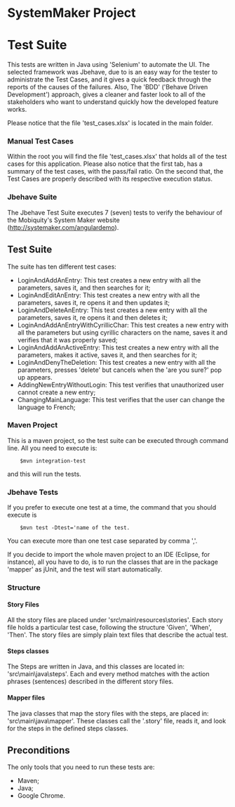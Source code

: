 # SystemMaker Project

# Test Suite

This tests are written in Java using 'Selenium' to automate the UI.
The selected framework was Jbehave, due to is an easy way for the tester to administrate the Test Cases, and it gives a quick feedback through the reports of the causes of the failures.
Also, The 'BDD' ('Behave Driven Development') approach, gives a cleaner and faster look to all of the stakeholders who want to understand quickly how the developed feature works.

Please notice that the file 'test_cases.xlsx' is located in the main folder.

### Manual Test Cases

Within the root you will find the file 'test_cases.xlsx' that holds all of the test cases for this application.
Please also notice that the first tab, has a summary of the test cases, with the pass/fail ratio.
On the second that, the Test Cases are properly described with its respective execution status.

### Jbehave Suite

The Jbehave Test Suite executes 7 (seven) tests to verify the behaviour of the Mobiquity's System Maker website (http://systemaker.com/angulardemo).

## Test Suite

The suite has ten different test cases:

- LoginAndAddAnEntry: This test creates a new entry with all the parameters, saves it, and then searches for it;
- LoginAndEditAnEntry: This test creates a new entry with all the parameters, saves it, re opens it and then updates it;
- LoginAndDeleteAnEntry: This test creates a new entry with all the parameters, saves it, re opens it and then deletes it;
- LoginAndAddAnEntryWithCyrillicChar: This test creates a new entry with all the parameters but using cyrillic characters on the name, saves it and verifies that it was properly saved;
- LoginAndAddAnActiveEntry: This test creates a new entry with all the parameters, makes it active, saves it, and then searches for it;
- LoginAndDenyTheDeletion: This test creates a new entry with all the parameters, presses 'delete' but cancels when the 'are you sure?' pop up appears.
- AddingNewEntryWithoutLogin: This test verifies that unauthorized user cannot create a new entry;
- ChangingMainLanguage: This test verifies that the user can change the language to French;

### Maven Project

This is a maven project, so the test suite can be executed through command line. All you need to execute is:
```
    $mvn integration-test
```
and this will run the tests.

### Jbehave Tests

If you prefer to execute one test at a time, the command that you should execute is 
```
    $mvn test -Dtest='name of the test.
```
You can execute more than one test case separated by comma ','.

If you decide to import the whole maven project to an IDE (Eclipse, for instance), all you have to do, is to run the classes that are in the package 'mapper' as jUnit, and the test will start automatically.

### Structure
#### Story Files
All the story files are placed under 'src\main\resources\stories'.
Each story file holds a particular test case, following the structure 'Given', 'When', 'Then'.
The story files are simply plain text files that describe the actual test.
#### Steps classes
The Steps are written in Java, and this classes are located in: 'src\main\java\steps'.
Each and every method matches with the action phrases (sentences) described in the different story files.
#### Mapper files
The java classes that map the story files with the steps, are placed in: 'src\main\java\mapper'.
These classes call the '.story' file, reads it, and look for the steps in the defined steps classes.

## Preconditions

The only tools that you need to run these tests are:
- Maven;
- Java;
- Google Chrome.

